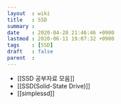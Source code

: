 ```yaml
---
layout  : wiki
title   : SSD
summary : 
date    : 2020-04-28 21:46:46 +0900
lastmod : 2020-06-11 19:07:32 +0900
tags    : [SSD]
draft   : false
parent  : 
---
```


 * [[SSD 공부자료 모음]]
 * [[SSD(Solid-State Drive)]]
 * [[simplessd]]
